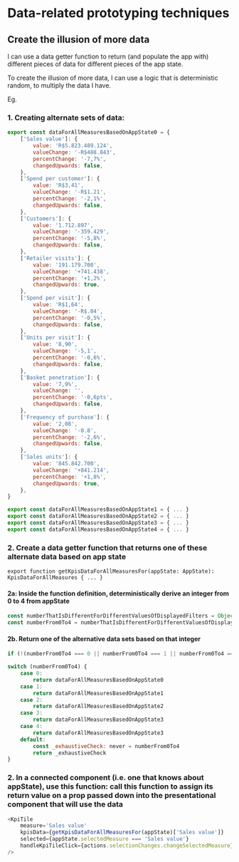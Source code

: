 # Data-related prototyping techniques

## Create the illusion of more data

I can use a data getter function to return (and populate the app with) different pieces of data for different pieces of the app state.

To create the illusion of more data, I can use a logic that is deterministic random, to multiply the data I have.

Eg.

### 1. Creating alternate sets of data:

```js
export const dataForAllMeasuresBasedOnAppState0 = {
    ['Sales value']: {
        value: 'R$5.823.489.124',
        valueChange: '-R$488.843',
        percentChange: '-7,7%',
        changedUpwards: false,
    },
    ['Spend per customer']: {
        value: 'R$3,41',
        valueChange: '-R$1.21',
        percentChange: '-2,1%',
        changedUpwards: false,
    },
    ['Customers']: {
        value: '1.712.897',
        valueChange: '-359.429',
        percentChange: '-5,8%',
        changedUpwards: false,
    },
    ['Retailer visits']: {
        value: '191.179.700',
        valueChange: '+741.438',
        percentChange: '+1,2%',
        changedUpwards: true,
    },
    ['Spend per visit']: {
        value: 'R$1,64',
        valueChange: '-R$.04',
        percentChange: '-0,5%',
        changedUpwards: false,
    },
    ['Units per visit']: {
        value: '8,90',
        valueChange: '-5,1',
        percentChange: '-0,6%',
        changedUpwards: false,
    },
    ['Basket penetration']: {
        value: '7,9%',
        valueChange: '',
        percentChange: '-0,6pts',
        changedUpwards: false,
    },
    ['Frequency of purchase']: {
        value: '2,08',
        valueChange: '-0.8',
        percentChange: '-2,6%',
        changedUpwards: false,
    },
    ['Sales units']: {
        value: '845.842.700',
        valueChange: '+841.214',
        percentChange: '+1,8%',
        changedUpwards: true,
    },
}

export const dataForAllMeasuresBasedOnAppState1 = { ... }
export const dataForAllMeasuresBasedOnAppState2 = { ... }
export const dataForAllMeasuresBasedOnAppState3 = { ... }
export const dataForAllMeasuresBasedOnAppState4 = { ... }

```





### 2. Create a data getter function that returns one of these alternate data based on app state

```
export function getKpisDataForAllMeasuresFor(appState: AppState): KpisDataForAllMeasures { ... }
```

#### 2a: Inside the function definition, deterministically derive an integer from 0 to 4 from appState

```js
const numberThatIsDifferentForDifferentValuesOfDisplayedFilters = Object.values(appState.displayedFilters).join().length + Number.parseInt(appState.displayedFilters.duration) + Number.parseInt(appState.displayedFilters.dates)
const numberFrom0To4 = numberThatIsDifferentForDifferentValuesOfDisplayedFilters % 5
```

#### 2b. Return one of the alternative data sets based on that integer

```js
if (!(numberFrom0To4 === 0 || numberFrom0To4 === 1 || numberFrom0To4 === 2 || numberFrom0To4 === 3 || numberFrom0To4 === 4)) { throw new Error('numberFrom0To3 wasn\'t 0, 1, 2, 3 or 4') }

switch (numberFrom0To4) {
    case 0:
        return dataForAllMeasuresBasedOnAppState0
    case 1:
        return dataForAllMeasuresBasedOnAppState1
    case 2:
        return dataForAllMeasuresBasedOnAppState2
    case 3:
        return dataForAllMeasuresBasedOnAppState3
    case 4:
        return dataForAllMeasuresBasedOnAppState3
    default:
        const _exhaustiveCheck: never = numberFrom0To4
        return _exhaustiveCheck
}
```


### 2. In a connected component (i.e. one that knows about appState), use this function: call this function to assign its return value on a prop passed down into the presentational component that will use the data

```js
<KpiTile
    measure='Sales value'
    kpisData={getKpisDataForAllMeasuresFor(appState)['Sales value']}
    selected={appState.selectedMeasure === 'Sales value'}
    handleKpiTileClick={actions.selectionChanges.changeSelectedMeasure}
/>
```

